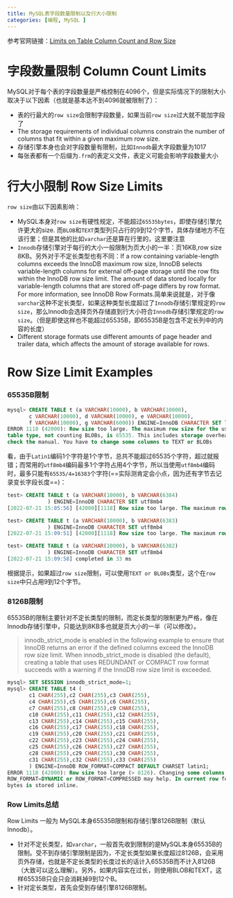 ```yaml
---
title: MySQL表字段数量限制以及行大小限制
categories: [编程, MySQL ]
---
```


参考官网链接：[Limits on Table Column Count and Row Size](https://dev.mysql.com/doc/mysql-reslimits-excerpt/5.6/en/column-count-limit.html)

# 字段数量限制 Column Count Limits
MySQL对于每个表的字段数量是严格控制在4096个，但是实际情况下的限制大小取决于以下因素（也就是基本达不到4096就被限制了）：
- 表的行最大的`row size`会限制字段数量，如果当前`row size`过大就不能加字段了
- The storage requirements of individual columns constrain the number of columns that fit within a given maximum row size.
- 存储引擎本身也会对字段数量有限制，比如`Innodb`最大字段数量为1017
- 每张表都有一个后缀为`.frm`的表定义文件，表定义可能会影响字段数量大小

# 行大小限制 Row Size Limits
`row size`由以下因素影响：
- MySQL本身对`row size`有硬性规定，不能超过`65535bytes`，即使存储引擎允许更大的size. 而`BLOB`和`TEXT`类型列只占行的9到12个字节，具体存储地方不在该行里；但是其他的比如`varchar`还是算在行里的，这里要注意
- `Innodb`存储引擎对于每行的大小一般限制为页大小的一半：页16KB,row size 8KB。另外对于不定长类型也有不同：If a row containing variable-length columns exceeds the InnoDB maximum row size, InnoDB selects variable-length columns for external off-page storage until the row fits within the InnoDB row size limit. The amount of data stored locally for variable-length columns that are stored off-page differs by row format. For more information, see InnoDB Row Formats.简单来说就是，对于像`varchar`这种不定长类型，如果这种类型长度超过了`Innodb`存储引擎规定的`row size`，那么Innodb会选择页外存储直到行大小符合`Innodb`存储引擎规定的`row size`。（但是即使这样也不能超过65535B，即65535B是包含不定长列中的内容的长度）
- Different storage formats use different amounts of page header and trailer data, which affects the amount of storage available for rows.

# Row Size Limit Examples
### 65535B限制
```sql
mysql> CREATE TABLE t (a VARCHAR(10000), b VARCHAR(10000),
       c VARCHAR(10000), d VARCHAR(10000), e VARCHAR(10000),
       f VARCHAR(10000), g VARCHAR(6000)) ENGINE=InnoDB CHARACTER SET latin1;
ERROR 1118 (42000): Row size too large. The maximum row size for the used
table type, not counting BLOBs, is 65535. This includes storage overhead,
check the manual. You have to change some columns to TEXT or BLOBs
```
看，由于`Latin1`编码1个字符是1个字节，总共不能超过65535个字符，超过就报错；而常用的`utf8mb4`编码最多1个字符占用4个字节，所以当使用`utf8mb4`编码时，最多只能有`65535/4=16383`个字符(==实际测肯定会小点，因为还有字节去记录变长字段长度==)：
```sql
test> CREATE TABLE t (a VARCHAR(10000), b VARCHAR(6384)
             ) ENGINE=InnoDB CHARACTER SET utf8mb4
[2022-07-21 15:05:56] [42000][1118] Row size too large. The maximum row size for the used table type, not counting BLOBs, is 65535. This includes storage overhead, check the manual. You have to change some columns to TEXT or BLOBs

test> CREATE TABLE t (a VARCHAR(10000), b VARCHAR(6383)
             ) ENGINE=InnoDB CHARACTER SET utf8mb4
[2022-07-21 15:09:51] [42000][1118] Row size too large. The maximum row size for the used table type, not counting BLOBs, is 65535. This includes storage overhead, check the manual. You have to change some columns to TEXT or BLOBs

test> CREATE TABLE t (a VARCHAR(10000), b VARCHAR(6382)
             ) ENGINE=InnoDB CHARACTER SET utf8mb4
[2022-07-21 15:09:58] completed in 33 ms
```
根据提示，如果超过`row size`限制，可以使用`TEXT or BLOBs`类型，这个在`row size`中只占用9到12个字节。

### 8126B限制
65535B的限制主要针对不定长类型的限制，而定长类型的限制更为严格，像在Innodb存储引擎中，只能达到8KB多也就是页大小的一半（可以修改）。

> innodb_strict_mode is enabled in the following example to ensure that InnoDB returns an error if the defined columns exceed the InnoDB row size limit. When innodb_strict_mode is disabled (the default), creating a table that uses REDUNDANT or COMPACT row format succeeds with a warning if the InnoDB row size limit is exceeded.
```sql
mysql> SET SESSION innodb_strict_mode=1;
mysql> CREATE TABLE t4 (
       c1 CHAR(255),c2 CHAR(255),c3 CHAR(255),
       c4 CHAR(255),c5 CHAR(255),c6 CHAR(255),
       c7 CHAR(255),c8 CHAR(255),c9 CHAR(255),
       c10 CHAR(255),c11 CHAR(255),c12 CHAR(255),
       c13 CHAR(255),c14 CHAR(255),c15 CHAR(255),
       c16 CHAR(255),c17 CHAR(255),c18 CHAR(255),
       c19 CHAR(255),c20 CHAR(255),c21 CHAR(255),
       c22 CHAR(255),c23 CHAR(255),c24 CHAR(255),
       c25 CHAR(255),c26 CHAR(255),c27 CHAR(255),
       c28 CHAR(255),c29 CHAR(255),c30 CHAR(255),
       c31 CHAR(255),c32 CHAR(255),c33 CHAR(255)
       ) ENGINE=InnoDB ROW_FORMAT=COMPACT DEFAULT CHARSET latin1;
ERROR 1118 (42000): Row size too large (> 8126). Changing some columns to TEXT or BLOB or using
ROW_FORMAT=DYNAMIC or ROW_FORMAT=COMPRESSED may help. In current row format, BLOB prefix of 768
bytes is stored inline.
```

### Row Limits总结
Row Limits 一般为 MySQL本身65535B限制和存储引擎8126B限制（默认Innodb）。
- 针对不定长类型，如`varchar`，一般首先收到限制的是MySQL本身65535B的限制。受不到存储引擎限制是因为，不定长类型如果长度超过8126B，会采用页外存储，也就是不定长类型的长度过长的话计入65535B而不计入8126B（大致可以这么理解）。另外，如果内容实在过长，则使用BLOB和TEXT，这样65535B只会只会消耗掉9到12个B。
- 针对定长类型，首先会受到存储引擎8126B限制。
